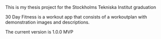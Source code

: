 This is my thesis project for the Stockholms Tekniska Institut graduation

30 Day Fitness is a workout app that consists of a workoutplan with demonstration images and descriptions.

The current version is 1.0.0 MVP
